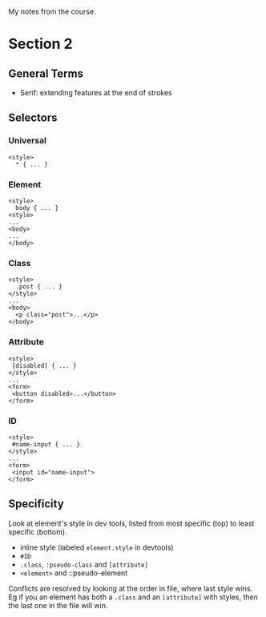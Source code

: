 My notes from the course.

# Section 2
## General Terms

- Serif: extending features at the end of strokes

## Selectors

### Universal 
```
<style>
  * { ... }
```

### Element
```
<style>
  body { ... }
<style>
...
<body>
...
</body>
```

### Class
```
<style>
  .post { ... }
</style>
...
<body>
  <p class="post">...</p>
</body>
```
 
 ### Attribute
 ```
 <style>
  [disabled] { ... }
</style>
...
<form>
  <button disabled>...</button>
</form>
 ```

 ### ID
 ```
 <style>
  #name-input { ... }
</style>
...
<form>
  <input id="name-input">
</form>
 ```
## Specificity

Look at element's style in dev tools, listed from most specific (top) to least specific (bottom).

* inline style (labeled `element.style` in devtools)
* `#ID`
* `.class`, `:pseudo-class` and `[attribute]`
* `<element>` and ::pseudo-element

Conflicts are resolved by looking at the order in file, where last style wins.  Eg if you an element has both a `.class` and an `[attribute]` with styles, then the last one in the file will win.